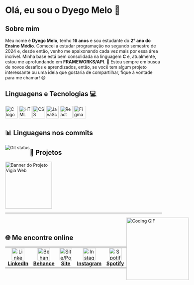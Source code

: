 # Olá, eu sou o Dyego Melo 👋
## Sobre mim
Meu nome é **Dyego Melo**, tenho **16 anos** e sou estudante do **2° ano do Ensino Médio**. Comecei a estudar programação no segundo semestre de 2024 e, desde então, venho me apaixonando cada vez mais por essa área incrível. Minha base está bem consolidada na linguagem **C** e, atualmente, estou me aprofundando em **FRAMEWORKS/API**. 🚀
Estou sempre em busca de novos desafios e aprendizados, então, se você tem algum projeto interessante ou uma ideia que gostaria de compartilhar, fique à vontade para me chamar! 😄
## Linguagens e Tecnologias 💻
<div align="left">
  <img src="https://cdn.jsdelivr.net/gh/devicons/devicon/icons/c/c-original.svg" height="40" alt="C logo" title="C" />
  <img src="https://cdn.jsdelivr.net/gh/devicons/devicon/icons/html5/html5-original.svg" height="40" alt="HTML logo" title="HTML" />
  <img src="https://cdn.jsdelivr.net/gh/devicons/devicon/icons/css3/css3-original.svg" height="40" alt="CSS logo" title="CSS" />
  <img src="https://cdn.jsdelivr.net/gh/devicons/devicon/icons/javascript/javascript-original.svg" height="40" alt="JavaScript logo" title="JavaScript" />
  <img src="https://cdn.jsdelivr.net/gh/devicons/devicon/icons/react/react-original.svg" height="40" alt="React logo" title="React" />
  <img src="https://cdn.jsdelivr.net/gh/devicons/devicon/icons/figma/figma-original.svg" height="40" alt="Figma logo" title="Figma" />
</div>

<h2 align="left">📊 Linguagens nos commits</h2>
<img src="https://github-readme-stats.vercel.app/api/top-langs/?username=dyegomannuel&layout=compact&hide_border=true&theme=dark"
    alt = "Git status" 
    title ="As linguagens que eu mais uso"
    style = "float: left; margin-right: 0px;" />

## 🚀 Projetos
<a href="https://github.com/dyegomannuel/vigia-web">
  <img src="https://github.com/user-attachments/assets/37e3d7f6-074f-4d89-9bfc-66cac4ab67f6" alt="Banner do Projeto Vigia Web" width="150">
</a>

---
<div style="display: flex; align-items: center; justify-content: space-between;">
  <div>
    <h2>🌐 Me encontre online</h2>
    <table border="0" cellpadding="0" cellspacing="0">
      <tr>
        <td align="center" width="80">
          <a href="SEU_LINK_DO_LINKEDIN_AQUI" target="_blank">
            <img src="https://cdn.jsdelivr.net/gh/devicons/devicon/icons/linkedin/linkedin-original.svg" height="40" alt="LinkedIn logo" />
            <br />
            <strong>LinkedIn</strong>
          </a>
        </td>
        <td align="center" width="80">
          <a href="SEU_LINK_DO_BEHANCE_AQUI" target="_blank">
            <img src="https://cdn.jsdelivr.net/gh/devicons/devicon/icons/behance/behance-original.svg" height="40" alt="Behance logo" />
            <br />
            <strong>Behance</strong>
          </a>
        </td>
        <td align="center" width="80">
          <a href="SEU_LINK_DO_SEU_SITE_AQUI" target="_blank">
            <img src="https://i.imgur.com/7a4g9b5.png" height="40" alt="Site/Portfolio logo" />
            <br />
            <strong>Site</strong>
          </a>
        </td>
        <td align="center" width="80">
          <a href="https://instagram.com/dyegomannuel" target="_blank">
            <img src="https://cdn-icons-png.flaticon.com/512/174/174855.png" height="40" alt="Instagram logo" />
            <br />
            <strong>Instagram</strong>
          </a>
        </td>
        <td align="center" width="80">
          <a href="SEU_LINK_DO_SPOTIFY_AQUI" target="_blank">
            <img src="https://cdn-icons-png.flaticon.com/512/174/174872.png" height="40" alt="Spotify logo" />
            <br />
            <strong>Spotify</strong>
          </a>
        </td>
      </tr>
    </table>
  </div>
  <div>
    <img src="https://media1.tenor.com/m/2QP5twD2d28AAAAd/spring-forward.gif" height="200" alt="Coding GIF" />
  </div>
</div>
